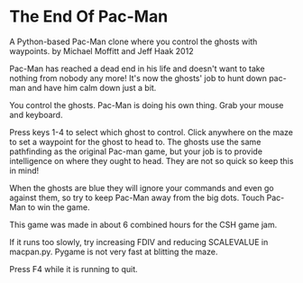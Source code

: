 The End Of Pac-Man
===========
A Python-based Pac-Man clone where you control the ghosts with waypoints.
by Michael Moffitt and Jeff Haak 2012

Pac-Man has reached a dead end in his life and doesn't want to take nothing
from nobody any more! It's now the ghosts' job to hunt down pac-man and have
him calm down just a bit.

You control the ghosts. Pac-Man is doing his own thing. Grab your mouse and 
keyboard.

Press keys 1-4 to select which ghost to control. Click anywhere on the maze
to set a waypoint for the ghost to head to. The ghosts use the same pathfinding
as the original Pac-man game, but your job is to provide intelligence on where
they ought to head. They are not so quick so keep this in mind!

When the ghosts are blue they will ignore your commands and even go against
them, so try to keep Pac-Man away from the big dots. Touch Pac-Man to win the
game. 

This game was made in about 6 combined hours for the CSH game jam.

If it runs too slowly, try increasing FDIV and reducing SCALEVALUE in 
macpan.py. Pygame is not very fast at blitting the maze.

Press F4 while it is running to quit.

